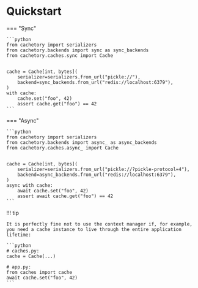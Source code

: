 # Quickstart

=== "Sync"

    ```python
    from cachetory import serializers
    from cachetory.backends import sync as sync_backends
    from cachetory.caches.sync import Cache


    cache = Cache[int, bytes](
        serializer=serializers.from_url("pickle://"),
        backend=sync_backends.from_url("redis://localhost:6379"),
    )
    with cache:
        cache.set("foo", 42)
        assert cache.get("foo") == 42
    ```

=== "Async"

    ```python
    from cachetory import serializers
    from cachetory.backends import async_ as async_backends
    from cachetory.caches.async_ import Cache


    cache = Cache[int, bytes](
        serializer=serializers.from_url("pickle://?pickle-protocol=4"),
        backend=async_backends.from_url("redis://localhost:6379"),
    )
    async with cache:
        await cache.set("foo", 42)
        assert await cache.get("foo") == 42
    ```

!!! tip

    It is perfectly fine not to use the context manager if, for example, you need a cache instance to live through the entire application lifetime:

    ```python
    # caches.py:
    cache = Cache(...)

    # app.py:
    from caches import cache
    await cache.set("foo", 42)
    ```
